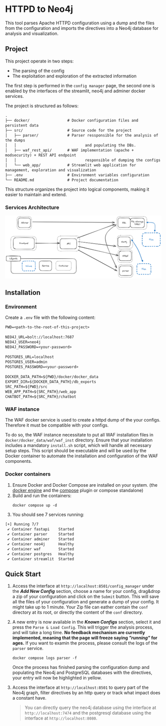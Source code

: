 # HTTPD to Neo4j

This tool parses Apache HTTPD configuration using a dump and the files from the configuration and imports the directives into a Neo4j database for analysis and visualization.

## Project

This project operate in two steps:
 - The parsing of the config
 - The exploitation and exploration of the extracted information

The first step is performed in the `config manager` page, the second one is enabled by the interfaces of the streamlit, neo4j and adminer docker services.

The project is structured as follows:
```
.
├── docker/                 # Docker configuration files and persistent data
├── src/                    # Source code for the project
│   ├── parser/             # Parser ressponsible for the analysis of the dumps
│   │                               and populating the DBs.
│   ├── waf_rest_api/       # WAF implementation (apache + modsecurity) + REST API endpoint
│   │                               responsible of dumping the configs
│   └── web_app/            # Streamlit web application for management, exploration and visualization
├── .env                    # Environment variables configuration
└── README.md               # Project documentation
```

This structure organizes the project into logical components, making it easier to maintain and extend.

### Services Architecture
![Architecture](images/architecture.png)

## Installation

### Environment
Create a `.env` file with the following content:

   ```
   PWD=<path-to-the-root-of-this-project>

   NEO4J_URL=bolt://localhost:7687
   NEO4J_USER=neo4j
   NEO4J_PASSWORD=<your-password>

   POSTGRES_URL=localhost
   POSTGRES_USER=admin
   POSTGRES_PASSWORD=<your-password>

   DOCKER_DATA_PATH=${PWD}/docker/docker_data
   EXPORT_DIR=${DOCKER_DATA_PATH}/db_exports
   SRC_PATH=${PWD}/src
   WEB_APP_PATH=${SRC_PATH}/web_app
   CHATBOT_PATH=${SRC_PATH}/chatbot
   ```

### WAF instance
The WAF docker service is used to create a httpd dump of the your configs. Therefore it must be compatible with your configs.

To do so, the WAF instance necessitate to put all WAF installation files in `docker/docker_data/waf/waf_inst` directory. Ensure that your installation includes a mandatory `install.sh` script, which will handle all necessary setup steps. This script should be executable and will be used by the Docker container to automate the installation and configuration of the WAF components.

### Docker containers

1. Ensure Docker and Docker Compose are installed on your system. (the [docker engine](https://docs.docker.com/engine/install/) and the [compose](https://docs.docker.com/compose/install/) plugin or compose standalone)
1. Build and run the containers:
   ```
   docker compose up -d
   ```
1. You should see 7 services running:
```
[+] Running 7/7
 ✔ Container fastapi    Started
 ✔ Container parser     Started
 ✔ Container adminer    Started
 ✔ Container neo4j      Healthy
 ✔ Container waf        Started
 ✔ Container postgres   Healthy
 ✔ Container streamlit  Started
 ```

## Quick Start

1. Access the interface at `http://localhost:8501/config_manager` under the **_Add New Config_** section, choose a name for your config, drag&drop a zip of your configuration and click on the `Submit` button. This will save all the files of your configuration and generate a dump of your config. It might take up to 1 minute.
Your Zip file can eather contain the `conf` directory at its root, or directly the content of the `conf` directory.

2. A new entry is now available in the **_Known Configs_** section, select it and press the `Parse & Load Config`. This will trigger the analysis process, and will take a long time. **No feedback mechanism are currently implemented, meaning that the page will freeze saying _"running"_ for ages.** If you want to examin the process, please consult the logs of the `parser` service.
   ```console
   docker compose logs parser -f
   ```
   Once the process has finished parsing the configuration dump and populating the Neo4j and PostgreSQL databases with the directives, your entry will now be highlighted in yellow.

3. Access the interface at `http://localhost:8501` to query part of the Neo4j graph, filter directives by an http query or track what impact does a constant have.
   > You can directly query the neo4j database using the interface at `http://localhost:7474` and the postgresql database using the interface at `http://localhost:8080`.
